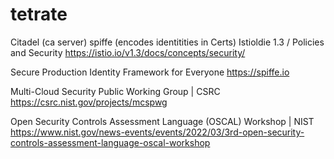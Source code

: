 # tetrate

Citadel (ca server) spiffe (encodes identitities in Certs) Istioldie 1.3 / Policies and Security
https://istio.io/v1.3/docs/concepts/security/

Secure Production Identity Framework for Everyone
https://spiffe.io

Multi-Cloud Security Public Working Group | CSRC
https://csrc.nist.gov/projects/mcspwg

Open Security Controls Assessment Language (OSCAL) Workshop | NIST
https://www.nist.gov/news-events/events/2022/03/3rd-open-security-controls-assessment-language-oscal-workshop
